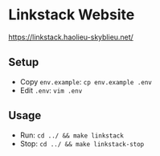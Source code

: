 # Linkstack Website

<https://linkstack.haolieu-skyblieu.net/>

## Setup

* Copy `env.example`: `cp env.example .env`
* Edit `.env`: `vim .env`

## Usage

* Run: `cd ../ && make linkstack`
* Stop: `cd ../ && make linkstack-stop`
